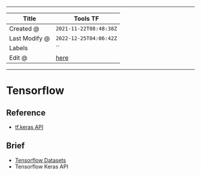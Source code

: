 -----

| Title         | Tools TF                                              |
| ------------- | ----------------------------------------------------- |
| Created @     | `2021-11-22T08:48:38Z`                                |
| Last Modify @ | `2022-12-25T04:06:42Z`                                |
| Labels        | \`\`                                                  |
| Edit @        | [here](https://github.com/junxnone/aiwiki/issues/140) |

-----

# Tensorflow

## Reference

  - [tf.keras API](https://www.tensorflow.org/api_docs/python/tf/keras)

## Brief

  - [Tensorflow Datasets](/Tensorflow_Datasets)
  - Tensorflow Keras API
